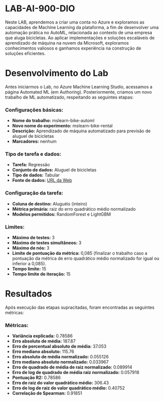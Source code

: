 # LAB-AI-900-DIO
Neste LAB, aprendemos a criar uma conta no Azure e exploramos as capacidades de Machine Learning da plataforma, a fim de desenvolver uma automação prática no AutoML, relacionada ao contexto de uma empresa que aluga bicicletas. 
Ao aplicar implementações e soluções escaláveis de aprendizado de máquina na nuvem da Microsoft, exploramos conhecimentos valiosos e ganhamos experiência na construção de soluções eficientes.

# Desenvolvimento do Lab
Antes iniciarmos o Lab, no Azure Machine Learning Studio, acessamos a página Automated ML (em Authoring). Posteriormente, criamos um novo trabalho de ML automatizado, respeitando as seguintes etapas:

### Configurações básicas:
- **Nome do trabalho:** mslearn-bike-automl
- **Novo nome do experimento:** mslearn-bike-rental
- **Descrição:** Aprendizado de máquina automatizado para previsão de aluguel de bicicletas
- **Marcadores:** nenhum

### Tipo de tarefa e dados:
- **Tarefa:** Regressão
- **Conjunto de dados:** Aluguel de bicicletas
- **Tipo de dados:** Tabular
- **Fonte de dados:** [URL da Web](https://aka.ms/bike-rentals)

### Configuração da tarefa:
- **Coluna de destino:** Aluguéis (inteiro)
- **Métrica primária:** raiz do erro quadrático médio normalizado
- **Modelos permitidos:** RandomForest e LightGBM

### Limites:
- **Máximo de testes:** 3
- **Máximo de testes simultâneos:** 3
- **Máximo de nós:** 3
- **Limite de pontuação da métrica:** 0,085 (finalizar o trabalho caso a pontuação da métrica de erro quadrático médio normalizado for igual ou inferior a 0,085).
- **Tempo limite:** 15
- **Tempo limite de iteração:** 15

# Resultados
Após execução das etapas supracitadas, foram encontradas as seguintes métricas:

### Métricas:
- **Variância explicada:** 0.78586
- **Erro absoluto de média:** 187.87
- **Erro de percentual absoluto de média:** 37.053
- **Erro mediano absoluto:** 115.76
- **Erro absoluto de média normalizado:** 0.055126
- **Erro mediano absoluto normalizado:** 0.033967
- **Erro de quadrado de média de raiz normalizado:** 0.089914
- **Erro de log de quadrado de média raiz normalizado:** 0.057918
- **Pontuação R2:** 0.78586
- **Erro de raiz do valor quadrático médio:** 306.43
- **Erro de log de raiz do valor quadrático médio:** 0.40752
- **Correlação de Spearman:** 0.91851


